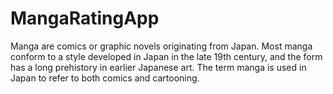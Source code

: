 # MangaRatingApp
Manga are comics or graphic novels originating from Japan. Most manga conform to a style developed in Japan in the late 19th century, and the form has a long prehistory in earlier Japanese art. The term manga is used in Japan to refer to both comics and cartooning.
